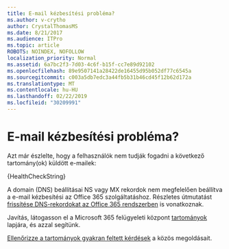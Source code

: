```yaml
---
title: E-mail kézbesítési probléma?
ms.author: v-crytho
author: CrystalThomasMS
ms.date: 8/21/2017
ms.audience: ITPro
ms.topic: article
ROBOTS: NOINDEX, NOFOLLOW
localization_priority: Normal
ms.assetid: 6a7bc2f3-7d03-4c6f-b15f-cc7e89d92102
ms.openlocfilehash: 89e9507141a28422de16455d95b052df77c6545a
ms.sourcegitcommit: c003a5db7edc3a44fb5b31b46cd45f12b62d172a
ms.translationtype: MT
ms.contentlocale: hu-HU
ms.lasthandoff: 02/22/2019
ms.locfileid: "30209991"
---
```

# <a name="having-email-delivery-issues"></a>E-mail kézbesítési probléma?

Azt már észlelte, hogy a felhasználók nem tudják fogadni a következő tartomány(ok) küldött e-mailek:
  
{HealthCheckString}
  
A domain (DNS) beállításai NS vagy MX rekordok nem megfelelően beállítva a e-mail kézbesítési az Office 365 szolgáltatáshoz. Részletes útmutatást [frissítése DNS-rekordokat az Office 365 rendszerben](https://support.office.com/article/Create-DNS-records-for-Office-365-when-you-manage-your-DNS-records-B0F3FDCA-8A80-4E8E-9EF3-61E8A2A9AB23.aspx) is vonatkoznak. 
  
Javítás, látogasson el a Microsoft 365 felügyeleti központ [tartományok](https://admin.microsoft.com/adminportal/home#/Domains) lapjára, és azzal segítünk. 
  
[Ellenőrizze a tartományok gyakran feltett kérdések](https://support.office.com/article/7b7b075d-79f9-4e37-8a9e-fb60c1d95166.aspx) a közös megoldásait. 
  

